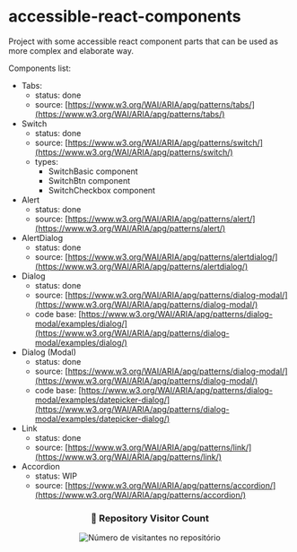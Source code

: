 # accessible-react-components

Project with some accessible react component parts that can be used as more complex and elaborate way.

Components list:

-   Tabs:
    -   status: done
    -   source: [https://www.w3.org/WAI/ARIA/apg/patterns/tabs/](https://www.w3.org/WAI/ARIA/apg/patterns/tabs/)
-   Switch
    -   status: done
    -   source: [https://www.w3.org/WAI/ARIA/apg/patterns/switch/](https://www.w3.org/WAI/ARIA/apg/patterns/switch/)
    -   types:
        -   SwitchBasic component
        -   SwitchBtn component
        -   SwitchCheckbox component
-   Alert
    -   status: done
    -   source: [https://www.w3.org/WAI/ARIA/apg/patterns/alert/](https://www.w3.org/WAI/ARIA/apg/patterns/alert/)
-   AlertDialog
    -   status: done
    -   source: [https://www.w3.org/WAI/ARIA/apg/patterns/alertdialog/](https://www.w3.org/WAI/ARIA/apg/patterns/alertdialog/)
-   Dialog
    -   status: done
    -   source: [https://www.w3.org/WAI/ARIA/apg/patterns/dialog-modal/](https://www.w3.org/WAI/ARIA/apg/patterns/dialog-modal/)
    -   code base: [https://www.w3.org/WAI/ARIA/apg/patterns/dialog-modal/examples/dialog/](https://www.w3.org/WAI/ARIA/apg/patterns/dialog-modal/examples/dialog/)
-   Dialog (Modal)
    -   status: done
    -   source: [https://www.w3.org/WAI/ARIA/apg/patterns/dialog-modal/](https://www.w3.org/WAI/ARIA/apg/patterns/dialog-modal/)
    -   code base: [https://www.w3.org/WAI/ARIA/apg/patterns/dialog-modal/examples/datepicker-dialog/](https://www.w3.org/WAI/ARIA/apg/patterns/dialog-modal/examples/datepicker-dialog/)
-   Link
    -   status: done
    -   source: [https://www.w3.org/WAI/ARIA/apg/patterns/link/](https://www.w3.org/WAI/ARIA/apg/patterns/link/)
-   Accordion
    -   status: WIP
    -   source: [https://www.w3.org/WAI/ARIA/apg/patterns/accordion/](https://www.w3.org/WAI/ARIA/apg/patterns/accordion/)

<div align="center">
  <h3><b>📍 Repository Visitor Count</b></h3>
</div>

<p align="center">
  <img
    src="https://profile-counter.glitch.me/accessible-react-components/count.svg"
    alt="Número de visitantes no repositório"
  />
</p>
